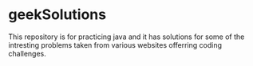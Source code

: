 # geekSolutions
This repository is for practicing java and it has solutions for some of the intresting problems taken from various websites offerring coding challenges.
